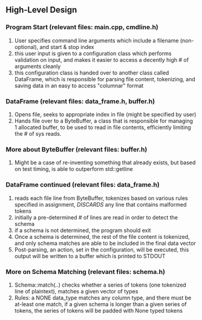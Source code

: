 ## High-Level Design
### Program Start (relevant files: main.cpp, cmdline.h)
1. User specifies command line arguments which include a filename (non-optional), and start & stop index
2. this user input is given to a configuration class which performs validation on input, and makes it easier to access a decently high # of arguments cleanly
3. this configuration class is handed over to another class called DataFrame, which is responsible for
parsing file content, tokenizing, and saving data in an easy to access "columnar" format
### DataFrame (relevant files: data_frame.h, buffer.h)
1. Opens file, seeks to appropriate index in file (might be specified by user)
2. Hands file over to a ByteBuffer, a class that is responsible for managing 1 allocated buffer,
to be used to read in file contents, efficiently limiting the # of sys reads.
### More about ByteBuffer (relevant files: buffer.h)
1. Might be a case of re-inventing something that already exists, but based on test timing, is able
to outperform std::getline
### DataFrame continued (relevant files: data_frame.h)
1. reads each file line from ByteBuffer, tokenizes based on various rules specified in assignment, *DISCARDS* any line that contains malformed tokens
2. initially a pre-determined # of lines are read in order to detect the schema
3. if a schema is not determined, the program should exit
4. Once a schema is determined, the rest of the file content is tokenized, and only schema matches are able to be included in the final data vector
5. Post-parsing, an action, set in the configuration, will be executed, this output will be written to a buffer which is printed to STDOUT
### More on Schema Matching (relevant files: schema.h)
1. Schema::match(..) checks whether a series of tokens (one tokenized line of plaintext), matches a given vector of types
2. Rules: a NONE data_type matches any column type, and there must be at-least one match, if a given schema is longer than a given series of tokens, the series of tokens will be padded with None typed tokens